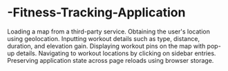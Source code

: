 # -Fitness-Tracking-Application
Loading a map from a third-party service.
Obtaining the user's location using geolocation.
Inputting workout details such as type, distance, duration, and elevation gain.
Displaying workout pins on the map with pop-up details.
Navigating to workout locations by clicking on sidebar entries.
Preserving application state across page reloads using browser storage.
